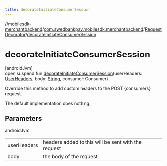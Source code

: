 ```yaml
---
title: decorateInitiateConsumerSession
---
```

//[mobilesdk-merchantbackend](../../../index.html)/[com.swedbankpay.mobilesdk.merchantbackend](../index.html)/[RequestDecorator](index.html)/[decorateInitiateConsumerSession](decorate-initiate-consumer-session.html)



# decorateInitiateConsumerSession



[androidJvm]\
open suspend fun [decorateInitiateConsumerSession](decorate-initiate-consumer-session.html)(userHeaders: [UserHeaders](../-user-headers/index.html), body: [String](https://kotlinlang.org/api/latest/jvm/stdlib/kotlin/-string/index.html), consumer: Consumer)



Override this method to add custom headers to the POST {consumers} request.



The default implementation does nothing.



## Parameters


androidJvm

| | |
|---|---|
| userHeaders | headers added to this will be sent with the request |
| body | the body of the request |




